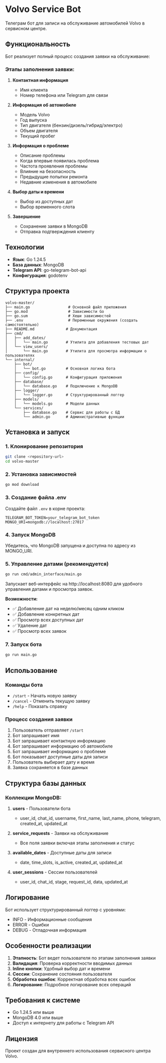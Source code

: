 # Volvo Service Bot

Телеграм бот для записи на обслуживание автомобилей Volvo в сервисном центре.

## Функциональность

Бот реализует полный процесс создания заявки на обслуживание:

### Этапы заполнения заявки:

1. **Контактная информация**
   - Имя клиента
   - Номер телефона или Telegram для связи

2. **Информация об автомобиле**
   - Модель Volvo
   - Год выпуска
   - Тип двигателя (бензин/дизель/гибрид/электро)
   - Объем двигателя
   - Текущий пробег

3. **Информация о проблеме**
   - Описание проблемы
   - Когда впервые появилась проблема
   - Частота проявления проблемы
   - Влияние на безопасность
   - Предыдущие попытки ремонта
   - Недавние изменения в автомобиле

4. **Выбор даты и времени**
   - Выбор из доступных дат
   - Выбор временного слота

5. **Завершение**
   - Сохранение заявки в MongoDB
   - Отправка подтверждения клиенту

## Технологии

- **Язык**: Go 1.24.5
- **База данных**: MongoDB
- **Telegram API**: go-telegram-bot-api
- **Конфигурация**: godotenv

## Структура проекта

```
volvo-master/
├── main.go                 # Основной файл приложения
├── go.mod                  # Зависимости Go
├── go.sum                  # Хеши зависимостей
├── .env                    # Переменные окружения (создать самостоятельно)
├── README.md              # Документация
├── cmd/
│   ├── add_dates/
│   │   └── main.go        # Утилита для добавления тестовых дат
│   └── view_users/
│       └── main.go        # Утилита для просмотра информации о пользователях
└── internal/
    ├── bot/
    │   └── bot.go         # Основная логика бота
    ├── config/
    │   └── config.go      # Конфигурация приложения
    ├── database/
    │   └── database.go    # Подключение к MongoDB
    ├── logger/
    │   └── logger.go      # Структурированный логгер
    ├── models/
    │   └── models.go      # Модели данных
    └── services/
        ├── database.go    # Сервис для работы с БД
        └── admin.go       # Административные функции
```

## Установка и запуск

### 1. Клонирование репозитория
```bash
git clone <repository-url>
cd volvo-master
```

### 2. Установка зависимостей
```bash
go mod download
```

### 3. Создание файла .env
Создайте файл `.env` в корне проекта:
```env
TELEGRAM_BOT_TOKEN=your_telegram_bot_token
MONGO_URI=mongodb://localhost:27017
```

### 4. Запуск MongoDB
Убедитесь, что MongoDB запущена и доступна по адресу из MONGO_URI.

### 5. Управление датами (рекомендуется)
```bash
go run cmd/admin_interface/main.go
```
Запускает веб-интерфейс на http://localhost:8080 для удобного управления датами и просмотра заявок.

**Возможности:**
- ✅ Добавление дат на неделю/месяц одним кликом
- ✅ Добавление конкретных дат
- ✅ Просмотр всех доступных дат
- ✅ Удаление дат
- ✅ Просмотр всех заявок



### 7. Запуск бота
```bash
go run main.go
```

## Использование

### Команды бота

- `/start` - Начать новую заявку
- `/cancel` - Отменить текущую заявку
- `/help` - Показать справку

### Процесс создания заявки

1. Пользователь отправляет `/start`
2. Бот запрашивает имя
3. Бот запрашивает контактную информацию
4. Бот запрашивает информацию об автомобиле
5. Бот запрашивает информацию о проблеме
6. Бот показывает доступные даты для записи
7. Пользователь выбирает дату и время
8. Заявка сохраняется в базе данных

## Структура базы данных

### Коллекции MongoDB:

1. **users** - Пользователи бота
   - user_id, chat_id, username, first_name, last_name, phone, telegram, created_at, updated_at

2. **service_requests** - Заявки на обслуживание
   - Все поля заявки включая этапы заполнения и статус

3. **available_dates** - Доступные даты для записи
   - date, time_slots, is_active, created_at, updated_at

4. **user_sessions** - Сессии пользователей
   - user_id, chat_id, stage, request_id, data, updated_at



## Логирование

Бот использует структурированный логгер с уровнями:
- INFO - Информационные сообщения
- ERROR - Ошибки
- DEBUG - Отладочная информация

## Особенности реализации

1. **Этапность**: Бот ведет пользователя по этапам заполнения заявки
2. **Валидация**: Проверка корректности вводимых данных
3. **Inline кнопки**: Удобный выбор дат и времени
4. **Сессии**: Сохранение состояния пользователя
5. **Обработка ошибок**: Корректная обработка всех ошибок
6. **Логирование**: Подробное логирование всех операций

## Требования к системе

- Go 1.24.5 или выше
- MongoDB 4.0 или выше
- Доступ к интернету для работы с Telegram API

## Лицензия

Проект создан для внутреннего использования сервисного центра Volvo. 